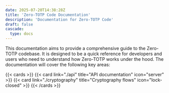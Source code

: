 ```yaml
---
date: 2025-07-20T14:38:28Z
title: 'Zero-TOTP Code Documentation'
description: 'Documentation for Zero-TOTP Code'
draft: false
cascade:
  type: docs
---
```

This documentation aims to provide a comprehensive guide to the Zero-TOTP codebase. It is designed to be a quick reference for developers and users who need to understand how Zero-TOTP works under the hood. The documentation will cover the following key areas:

{{< cards >}}
  {{< card link="./api" title="API documentation" icon="server" >}}
  {{< card link="./cryptography" title="Cryptography flows" icon="lock-closed" >}}
{{< /cards >}}